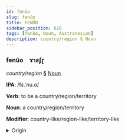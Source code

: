 ```yaml
---
id: fenûo
slug: fenûo
title: FENÛO
sidebar_position: 628
tags: [fenûo, Noun, Austronesian]
description: country/region § Noun
---
```


### fenûo&emsp;<span kind="abugida">ɤɿƨʄɽ</span>

*country/region* **§** [Noun](../../tags/Noun)

**IPA**: /fɛ.ˈnu.ɑ/

**Verb**: to be a country/region/territory

**Noun**: a country/region/territory

**Modifier**: country-like/region-like/territory-like

<details>
    <summary>Origin</summary>
    Maori whenua [fɛ.nʉ.ɐ]<br/>
    <em>Austronesian Language Family</em>
</details>